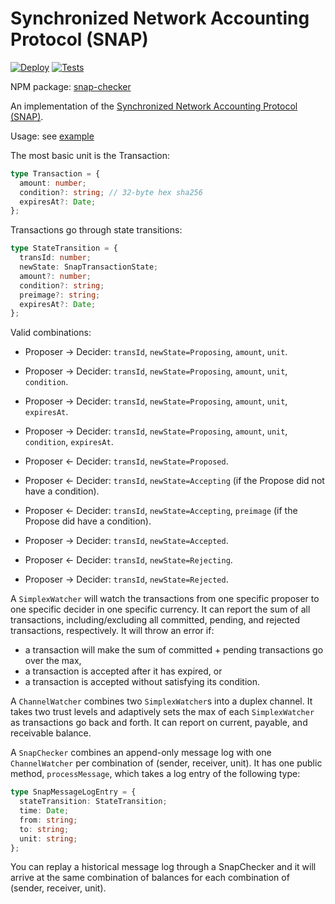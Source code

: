 # Synchronized Network Accounting Protocol (SNAP)

[![Deploy](https://www.herokucdn.com/deploy/button.svg)](https://heroku.com/deploy)
[![Tests](https://api.travis-ci.org/ledgerloops/snap.svg?branch=master)](https://travis-ci.org/ledgerloops/snap)

NPM package: [snap-checker](https://www.npmjs.com/package/snap-checker)

An implementation of the [Synchronized Network Accounting Protocol (SNAP)](http://michielbdejong.com/blog/20.html).

Usage: see [example](https://github.com/ledgerloops/snap/blob/master/examples/basic.ts)

The most basic unit is the Transaction:

```ts
type Transaction = {
  amount: number;
  condition?: string; // 32-byte hex sha256
  expiresAt?: Date;
};
```

Transactions go through state transitions:

```ts
type StateTransition = {
  transId: number;
  newState: SnapTransactionState;
  amount?: number;
  condition?: string;
  preimage?: string;
  expiresAt?: Date;
};
```

Valid combinations:

- Proposer -> Decider: `transId`, `newState=Proposing`, `amount`, `unit`.
- Proposer -> Decider: `transId`, `newState=Proposing`, `amount`, `unit`, `condition`.
- Proposer -> Decider: `transId`, `newState=Proposing`, `amount`, `unit`, `expiresAt`.
- Proposer -> Decider: `transId`, `newState=Proposing`, `amount`, `unit`, `condition`, `expiresAt`.
- Proposer <- Decider: `transId`, `newState=Proposed`.

- Proposer <- Decider: `transId`, `newState=Accepting` (if the Propose did not have a condition).
- Proposer <- Decider: `transId`, `newState=Accepting`, `preimage` (if the Propose did have a condition).
- Proposer -> Decider: `transId`, `newState=Accepted`.

- Proposer <- Decider: `transId`, `newState=Rejecting`.
- Proposer -> Decider: `transId`, `newState=Rejected`.

A `SimplexWatcher` will watch the transactions from one specific proposer to one specific decider in one specific currency.
It can report the sum of all transactions, including/excluding all committed, pending, and rejected transactions, respectively.
It will throw an error if:

- a transaction will make the sum of committed + pending transactions go over the max,
- a transaction is accepted after it has expired, or
- a transaction is accepted without satisfying its condition.

A `ChannelWatcher` combines two `SimplexWatcher`s into a duplex channel. It takes two trust levels and adaptively sets the max of each
`SimplexWatcher` as transactions go back and forth. It can report on current, payable, and receivable balance.

A `SnapChecker` combines an append-only message log with one `ChannelWatcher` per combination of (sender, receiver, unit).
It has one public method, `processMessage`, which takes a log entry of the following type:

```ts
type SnapMessageLogEntry = {
  stateTransition: StateTransition;
  time: Date;
  from: string;
  to: string;
  unit: string;
};
```

You can replay a historical message log through a SnapChecker and it will arrive at the same combination of balances for each combination of (sender, receiver, unit).
